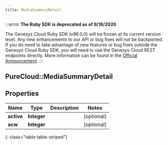 ```yaml
---
title: MediaSummaryDetail
---
```


:::error
**The Ruby SDK is deprecated as of 9/16/2020**

The Genesys Cloud Ruby SDK (v96.0.0) will be frozen at its current version level. Any new enhancements to our API or bug fixes will not be backported. If you do need to take advantage of new features or bug fixes outside the Genesys Cloud Ruby SDK, you will need to use the Genesys Cloud REST endpoints directly. More information can be found in the [Official Announcement](https://developer.mypurecloud.com/forum/t/announcement-genesys-cloud-ruby-sdk-end-of-life/8850).
:::


## PureCloud::MediaSummaryDetail

## Properties

|Name | Type | Description | Notes|
|------------ | ------------- | ------------- | -------------|
| **active** | **Integer** |  | [optional] |
| **acw** | **Integer** |  | [optional] |
{: class="table table-striped"}


